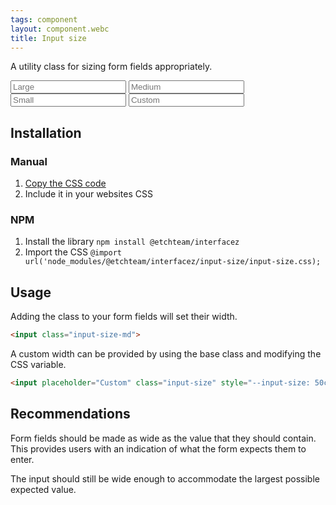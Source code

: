 ```yaml
---
tags: component
layout: component.webc
title: Input size
---
```


A utility class for sizing form fields appropriately.

<article aria-label="Component example">
  <input placeholder="Large" class="input-size-lg" />
  <input placeholder="Medium" class="input-size-md" />
  <input placeholder="Small" class="input-size-sm" />
  <input placeholder="Custom" class="input-size" style="--input-size: 50ch" />
</article>

## Installation

### Manual

1. [Copy the CSS code](#)
2. Include it in your websites CSS

### NPM

1. Install the library `npm install @etchteam/interfacez`
2. Import the CSS `@import url('node_modules/@etchteam/interfacez/input-size/input-size.css);`

## Usage

Adding the class to your form fields will set their width.

```html
<input class="input-size-md">
```

A custom width can be provided by using the base class and modifying the CSS variable.

```html
<input placeholder="Custom" class="input-size" style="--input-size: 50ch">
```

## Recommendations

Form fields should be made as wide as the value that they should contain. This provides users with an indication of what the form expects them to enter.

The input should still be wide enough to accommodate the largest possible expected value.